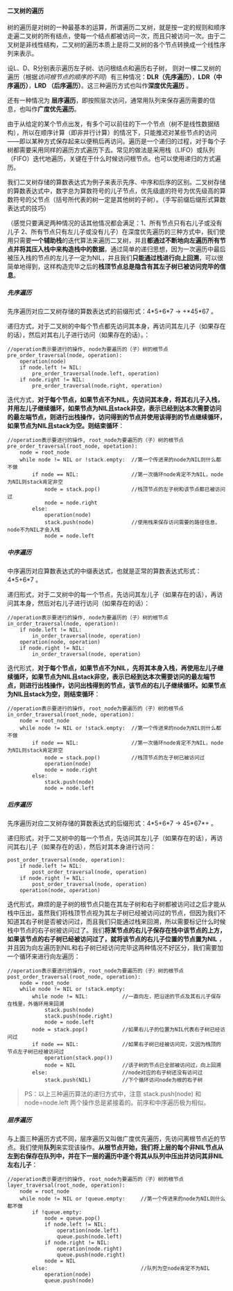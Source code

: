 #### 二叉树的遍历 ####

树的遍历是对树的一种最基本的运算，所谓遍历二叉树，就是按一定的规则和顺序走遍二叉树的所有结点，使每一个结点都被访问一次，而且只被访问一次。由于二叉树是非线性结构，二叉树的遍历本质上是将二叉树的各个节点转换成一个线性序列来表示。

设L、D、R分别表示遍历左子树、访问根结点和遍历右子树， 则对一棵二叉树的遍历（根据*访问根节点的顺序的不同*）有三种情况：**DLR（先序遍历）**，**LDR（中序遍历）**，**LRD （后序遍历）**。这三种遍历方式也叫作**深度优先遍历** 。

还有一种情况为 **层序遍历**，即按照层次访问，通常用队列来保存遍历需要的信息，也叫作**广度优先遍历**。

由于从给定的某个节点出发，有多个可以前往的下一个节点（树不是线性数据结构），所以在顺序计算（即非并行计算）的情况下，只能推迟对某些节点的访问——即以某种方式保存起来以便稍后再访问。遍历是一个递归的过程，对于每个子树都需要采用同样的遍历方式遍历下去。常见的做法是采用栈（LIFO）或队列（FIFO）迭代地遍历，关键在于什么时候访问根节点。也可以使用递归的方式遍历。

我们二叉树存储的算数表达式为例子来表示先序、中序和后序的区别。二叉树存储的算数表达式中，数字总为算数符号的儿子节点，优先级底的符号为优先级高的算数符号的父节点（括号所代表的树一定是其他树的子树）。（手写前缀后缀形式算数表达式的技巧）

（感觉只要满足两种情况的话其他情况都会满足：1、所有节点只有右儿子或没有儿子  2、所有节点只有左儿子或没有儿子）在深度优先遍历的三种方式中，我们使用只需要**一个辅助栈**的迭代算法来遍历二叉树，并且**都通过不断地向左遍历所有节点并将其压入栈中来构造栈中的数据**，通过简单的递归思想，因为一次遍历中最后被压入栈的节点的左儿子一定为NIL，并且我们**只能通过栈进行向上回溯**，可以很简单地得到，这样构造完毕之后的**栈顶节点总是隐含有其左子树已被访问完毕的信息**。

##### 先序遍历 #####

先序遍历对应二叉树存储的算数表达式的前缀形式：4\*5+6\*7 -> +\*45\*67 。

递归方式，对于二叉树的中每个节点都先访问其本身，再访问其左儿子（如果存在的话），然后对其右儿子进行访问（如果存在的话）。：

```
//operation表示要进行的操作, node为要遍历的（子）树的根节点
pre_order_traversal(node, operation):
	operation(node)
	if node.left != NIL:
		pre_order_traversal(node.left, operation)
	if node.right != NIL:
		pre_order_traversal(node.right, operation)
```

迭代方式，**对于每个节点，如果节点不为NIL，先访问其本身，将其右儿子入栈，并用左儿子继续循环，如果节点为NIL且stack非空，表示已经到达本次需要访问的最左端节点，则进行出栈操作，访问得到的节点并使用该得到的节点继续循环，如果节点为NIL且stack为空。则结束循环**：

```
//operation表示要进行的操作, root_node为要遍历的（子）树的根节点
pre_order_traversal(root_node, opetation):
	node = root_node
	while node != NIL or !stack.empty:  //第一个传进来的node为NIL则什么都不做
		if node == NIL:                 //第一次循环node肯定不为NIL，node为NIL则stack肯定非空
			node = stack.pop()          //栈顶节点的左子树和该节点都已被访问过
			node = node.right
		else:
			operation(node)
			stack.push(node)            //使用栈来保存访问需要的路径信息，node不为NIL才会入栈
			node = node.left
```

##### 中序遍历 #####

中序遍历对应算数表达式的中缀表达式，也就是正常的算数表达式形式：4\*5+6\*7 。

递归形式，对于二叉树中的每一个节点，先访问其左儿子（如果存在的话），再访问其本身，然后对右儿子进行访问（如果存在的话）：

```
//operation表示要进行的操作, node为要遍历的（子）树的根节点
in_order_traversal(node, operation):
	if node.left != NIL:
		in_order_traversal(node, operation)
	operation(node, operation)
	if node.right != NIL:
		in_order_traversal(node, operation)
```

迭代形式，**对于每个节点，如果节点不为NIL，先将其本身入栈，再使用左儿子继续循环，如果节点为NIL且stack非空，表示已经到达本次需要访问的最左端节点，则进行出栈操作，访问出栈得到的节点，该节点的右儿子继续循环。如果节点为NIL且stack为空，则结束循环**：

```
//operation表示要进行的操作, root_node为要遍历的（子）树的根节点
in_order_traversal(root_node, operation):
	node = root_node
	while node != NIL or !stack.empty:  //第一个传进来的node为NIL则什么都不做
		if node == NIL:                 //第一次循环node肯定不为NIL，node为NIL则stack肯定非空
        	node = stack.pop()          //栈顶节点的左子树已被访问过
			operation(node) 
            node = node.right          
		else:
			stack.push(node)
			node = node.left
```

##### 后序遍历 #####

先序遍历对应二叉树存储的算数表达式的后缀形式：4\*5+6\*7 -> 45\*67*+ 。

递归形式，对于二叉树中的每一个节点，先访问其左儿子（如果存在的话），再访问其右儿子（如果存在的话），然后对其本身进行访问：

```
post_order_traversal(node, operation):
	if node.left != NIL:
		post_order_traversal(node, operation)
	if node.right != NIL:
		post_order_traversal(node, operation)
	operation(node, operation)
```

迭代形式，麻烦的是子树的根节点只能在其左子树和右子树都被访问过之后才能从栈中压出，虽然我们将栈顶节点视为其左子树已经被访问过的节点，但因为我们不知道其右子树是否被访问过，而且我们只能通过栈来回溯，所以需要标记什么时候栈中节点的右子树被访问过了。我们**将某节点的右儿子保存在栈中该节点的上方，如果该节点的右子树已经被访问过了，就将该节点的右儿子位置的节点置为NIL** ，并且因为向左遍历到NIL和右子树已经访问完毕这两种情况不好区分，我们需要加一个循环来进行向左遍历：

```
//operation表示要进行的操作, root_node为要遍历的（子）树的根节点
post_order_traversal(root_node, operation):
	node = root_node
    while node != NIL or !stack.empty:
    	while node != NIL:           //一直向左，把沿途的节点及其右儿子保存在栈里，外循环用来回溯
   			stack.push(node)
   			stack.push(node.right)            
   			node = node.left
   		node = stack.pop()           //如果右儿子的位置为NIL代表右子树已经访问过
        if node == NIL:              //如果右子树已经被访问完，又因为栈顶的节点左子树已经被访问过
        	operation(stack.pop())
        	node = NIL               //该子树的节点已全部被访问过，向上回溯
        else:                        //node对应的右子树还没有访问过
        	stack.push(NIL)          //下个循环访问node为根的右子树
```

> PS：以上三种遍历算法的递归方式中，注意 stack.push(node) 和 node=node.left 两个操作总是紧接着的。前序和中序遍历极为相似。

##### 层序遍历 #####

与上面三种遍历方式不同，层序遍历又叫做广度优先遍历，先访问离根节点近的节点。我们使用**队列**来实现该操作。**从根节点开始，我们将上层的每个非NIL节点从左到右保存在队列中，并在下一层的遍历中逐个将其从队列中压出并访问其非NIL左右儿子**：

```
//operation表示要进行的操作, root_node为要遍历的（子）树的根节点
layer_traversal(root_node, operation):
	node = root_node
    while node != NIL or !queue.empty:     //第一个传进来的node为NIL则什么都不做
		if !queue.empty:
    		node = queue.pop()
    		if node.left != NIL:
    			operation(node.left)
    			queue.push(node.left)
    		if node.right != NIL:
    			operation(node.right)
    			queue.push(node.right)
    		node = NIL
    	else:                              //队列为空node肯定不为NIL
    		operation(node)
    		queue.push(node)
```

